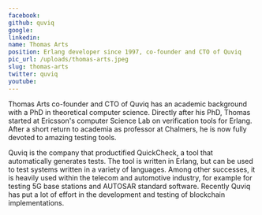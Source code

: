 ```yaml
---
facebook: 
github: quviq
google: 
linkedin: 
name: Thomas Arts
position: Erlang developer since 1997, co-founder and CTO of Quviq
pic_url: /uploads/thomas-arts.jpeg
slug: thomas-arts
twitter: quviq
youtube: 
---
```

<p>Thomas Arts co-founder and CTO of Quviq has an academic background with a PhD in theoretical computer science. Directly after his PhD, Thomas started at Ericsson&#39;s computer Science Lab on verification tools for Erlang. After a short return to academia as professor at Chalmers, he is now fully devoted to amazing testing tools.</p>

<p>Quviq is the company that productified QuickCheck, a tool that automatically generates tests. The tool is written in Erlang, but can be used to test systems written in a variety of languages. Among other successes, it is heavily used within the telecom and automotive industry, for example for testing 5G base stations and AUTOSAR standard software. Recently Quviq has put a lot of effort in the development and testing of blockchain implementations.</p>

<p>&nbsp;</p>
